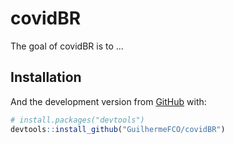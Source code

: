 
<!-- README.md is generated from README.Rmd. Please edit that file -->

# covidBR

<!-- badges: start -->
<!-- badges: end -->

The goal of covidBR is to …

## Installation

<!-- You can install the released version of covidBR from [CRAN](https://CRAN.R-project.org) with: -->
<!-- ``` r -->
<!-- install.packages("covidBR") -->
<!-- ``` -->

And the development version from [GitHub](https://github.com/) with:

``` r
# install.packages("devtools")
devtools::install_github("GuilhermeFCO/covidBR")
```
